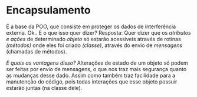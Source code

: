 # Encapsulamento

É a base da POO, que consiste em proteger os dados de interferência externa. Ok.. E o que isso quer dizer? Resposta: Quer dizer que os *atributos e ações* de determinado *objeto* só estarão acessíveis através de rotinas *(métodos)* onde eles foi criado *(classe)*, através do envio de *mensagens* (chamadas de métodos).

*E quais as vantagens disso?* Alterações de estado de um objeto só podem ser feitas por envio de mensagens, o que nos traz mais segurança quanto as mudanças desse dado. Assim como também traz facilidade para a manutenção do código, pois todas interações que esse objeto possuir estarão juntas (na classe dele). 
